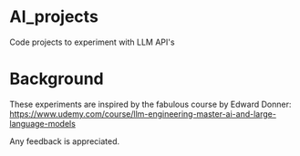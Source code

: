 # AI_projects
Code projects to experiment with LLM API's

# Background
These experiments are inspired by the fabulous course by Edward Donner: 
https://www.udemy.com/course/llm-engineering-master-ai-and-large-language-models

Any feedback is appreciated.
